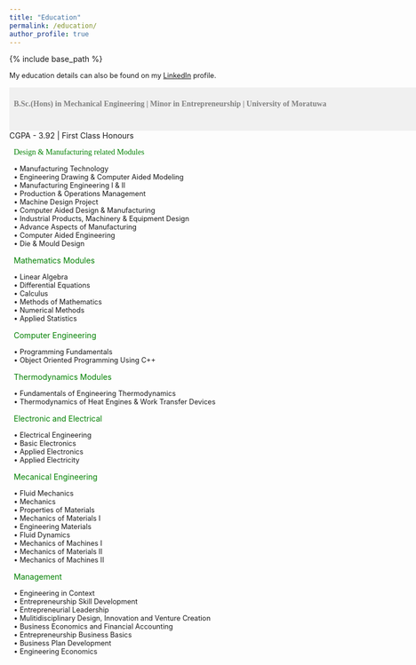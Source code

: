 ```yaml
---
title: "Education"
permalink: /education/
author_profile: true
---
```


{% include base_path %}


<span style="font-size:0.9em;text-align: justify;">My education details can also be found on my <a href="https://www.linkedin.com/in/sahan-hemachandra-2a3801164/">LinkedIn</a> profile.</span>

<span style="font-size:1em;font-family:georgia; color:gray;background-color: #F0F0F0;height: 4em; width: 57em; display:inline-block; vertical-align: middle; padding-top: 22px;padding-left: 8px;text-align: left"><b>B.Sc.(Hons) in Mechanical Engineering | Minor in Entrepreneurship | University of Moratuwa </b></span><br/>
CGPA - 3.92 | First Class Honours

<span style="font-size:1em;font-family:georgia; color:green;padding-left: 8px;">Design & Manufacturing related Modules</span>

<span style="font-size:0.9em; padding-left: 8px;"> &bull; Manufacturing Technology</span><br/>
<span style="font-size:0.9em; padding-left: 8px;"> &bull; Engineering Drawing & Computer Aided Modeling</span><br/>
<span style="font-size:0.9em; padding-left: 8px;"> &bull; Manufacturing Engineering I & II</span><br/>
<span style="font-size:0.9em; padding-left: 8px;"> &bull; Production & Operations Management</span><br/>
<span style="font-size:0.9em; padding-left: 8px;"> &bull; Machine Design Project</span><br/>
<span style="font-size:0.9em; padding-left: 8px;"> &bull; Computer Aided Design & Manufacturing</span><br/>
<span style="font-size:0.9em; padding-left: 8px;"> &bull; Industrial Products, Machinery & Equipment  Design</span><br/>
<span style="font-size:0.9em; padding-left: 8px;"> &bull; Advance Aspects of Manufacturing</span><br/>
<span style="font-size:0.9em; padding-left: 8px;"> &bull; Computer Aided Engineering</span><br/>
<span style="font-size:0.9em; padding-left: 8px;"> &bull; Die & Mould Design</span><br/>

<span style="font-size:1em; color:green;padding-left: 8px;">Mathematics Modules</span>

<span style="font-size:0.9em; padding-left: 8px;"> &bull; Linear Algebra</span><br/>
<span style="font-size:0.9em; padding-left: 8px;"> &bull; Differential Equations</span><br/>
<span style="font-size:0.9em; padding-left: 8px;"> &bull; Calculus</span><br/>
<span style="font-size:0.9em; padding-left: 8px;"> &bull; Methods of Mathematics</span><br/>
<span style="font-size:0.9em; padding-left: 8px;"> &bull; Numerical Methods</span><br/>
<span style="font-size:0.9em; padding-left: 8px;"> &bull; Applied Statistics</span><br/>

<span style="font-size:1em; color:green;padding-left: 8px;">Computer Engineering</span>

<span style="font-size:0.9em; padding-left: 8px;"> &bull; Programming Fundamentals</span><br/>
<span style="font-size:0.9em; padding-left: 8px;"> &bull; Object Oriented Programming Using C++</span><br/>

<span style="font-size:1em; color:green;padding-left: 8px;">Thermodynamics Modules</span>

<span style="font-size:0.9em; padding-left: 8px;"> &bull; Fundamentals of Engineering Thermodynamics</span><br/>
<span style="font-size:0.9em; padding-left: 8px;"> &bull; Thermodynamics of Heat Engines & Work Transfer Devices</span><br/>

<span style="font-size:1em; color:green;padding-left: 8px;">Electronic and Electrical</span>

<span style="font-size:0.9em; padding-left: 8px;"> &bull; Electrical Engineering</span><br/>
<span style="font-size:0.9em; padding-left: 8px;"> &bull; Basic Electronics </span><br/>
<span style="font-size:0.9em; padding-left: 8px;"> &bull; Applied Electronics</span><br/>
<span style="font-size:0.9em; padding-left: 8px;"> &bull; Applied Electricity</span><br/>

<span style="font-size:1em; color:green;padding-left: 8px;">Mecanical Engineering</span>

<span style="font-size:0.9em; padding-left: 8px;"> &bull; Fluid Mechanics</span><br/>
<span style="font-size:0.9em; padding-left: 8px;"> &bull; Mechanics </span><br/>
<span style="font-size:0.9em; padding-left: 8px;"> &bull; Properties of Materials </span><br/>
<span style="font-size:0.9em; padding-left: 8px;"> &bull; Mechanics of Materials I</span><br/>
<span style="font-size:0.9em; padding-left: 8px;"> &bull; Engineering Materials </span><br/>
<span style="font-size:0.9em; padding-left: 8px;"> &bull; Fluid Dynamics</span><br/>
<span style="font-size:0.9em; padding-left: 8px;"> &bull; Mechanics of Machines I </span><br/>
<span style="font-size:0.9em; padding-left: 8px;"> &bull; Mechanics of Materials II</span><br/>
<span style="font-size:0.9em; padding-left: 8px;"> &bull; Mechanics of Machines II </span><br/>

<span style="font-size:1em; color:green;padding-left: 8px;">Management</span>

<span style="font-size:0.9em; padding-left: 8px;"> &bull; Engineering in Context</span><br/>
<span style="font-size:0.9em; padding-left: 8px;"> &bull; Entrepreneurship Skill Development</span><br/>
<span style="font-size:0.9em; padding-left: 8px;"> &bull; Entrepreneurial Leadership</span><br/>
<span style="font-size:0.9em; padding-left: 8px;"> &bull; Mulitidisciplinary Design, Innovation and Venture Creation</span><br/>
<span style="font-size:0.9em; padding-left: 8px;"> &bull; Business Economics and Financial Accounting</span><br/>
<span style="font-size:0.9em; padding-left: 8px;"> &bull; Entrepreneurship Business Basics</span><br/>
<span style="font-size:0.9em; padding-left: 8px;"> &bull; Business Plan Development</span><br/>
<span style="font-size:0.9em; padding-left: 8px;"> &bull; Engineering Economics</span><br/>




